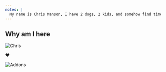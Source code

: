 ```yaml
---
notes: |
  My name is Chris Manson, I have 2 dogs, 2 kids, and somehow find time to keep doing open source work. One of they ways that I find that time is that I work for an awesome company that gives me 20% to work on any community projects… 
---
```

## Why am I here

![Chris](/chris.webp) <!-- .element data-auto-animate style="height: 400px; position: absolute; left: 100px; top: 200px; transform: rotate(-5deg);" -->

❤️

![Addons](/ember-blocks-1.webp) <!-- .element style="height: 400px; position: absolute; right: 50px; top: 200px; transform: rotate(5deg);" -->
